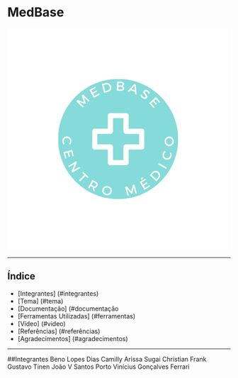 # MedBase
![logo](https://github.com/camilly2/MedBase/blob/main/Logo_MedBase.png)

---

## Índice

* [Integrantes] (#integrantes)
* [Tema] (#tema)
* [Documentação] (#documentação
* [Ferramentas Utilizadas] (#ferramentas)
* [Vídeo] (#video)
* [Referências] (#referências)
* [Agradecimentos] (#agradecimentos)

---

##Integrantes
Beno Lopes Dias
Camilly  Arissa Sugai
Christian Frank
Gustavo Tinen
João V Santos Porto
Vinícius Gonçalves Ferrari
